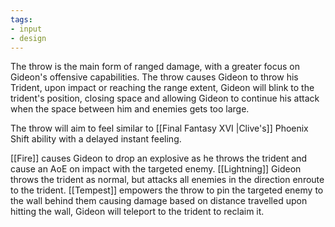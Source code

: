 ```yaml
---
tags: 
- input
- design
---
```

The throw is the main form of ranged damage, with a greater focus on Gideon's offensive capabilities. The throw causes Gideon to throw his Trident, upon impact or reaching the range extent, Gideon will blink to the trident's position, closing space and allowing Gideon to continue his attack when the space between him and enemies gets too large.

The throw will aim to feel similar to [[Final Fantasy XVI |Clive's]] Phoenix Shift ability with a delayed instant feeling.

[[Fire]] causes Gideon to drop an explosive as he throws the trident and cause an AoE on impact with the targeted enemy.
[[Lightning]] Gideon throws the trident as normal, but attacks all enemies in the direction enroute to the trident. 
[[Tempest]] empowers the throw to pin the targeted enemy to the wall behind them causing damage based on distance travelled upon hitting the wall, Gideon will teleport to the trident to reclaim it.